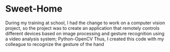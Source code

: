 # Sweet-Home
During my training at school, I had the change to work on a computer vision project, so the project was to create an application that remotely controls different devices based on image processing and gesture recognition using a video analysis system; Python-OpenCV
Thus, I created this code with my colleague to recognize the gesture of the hand
